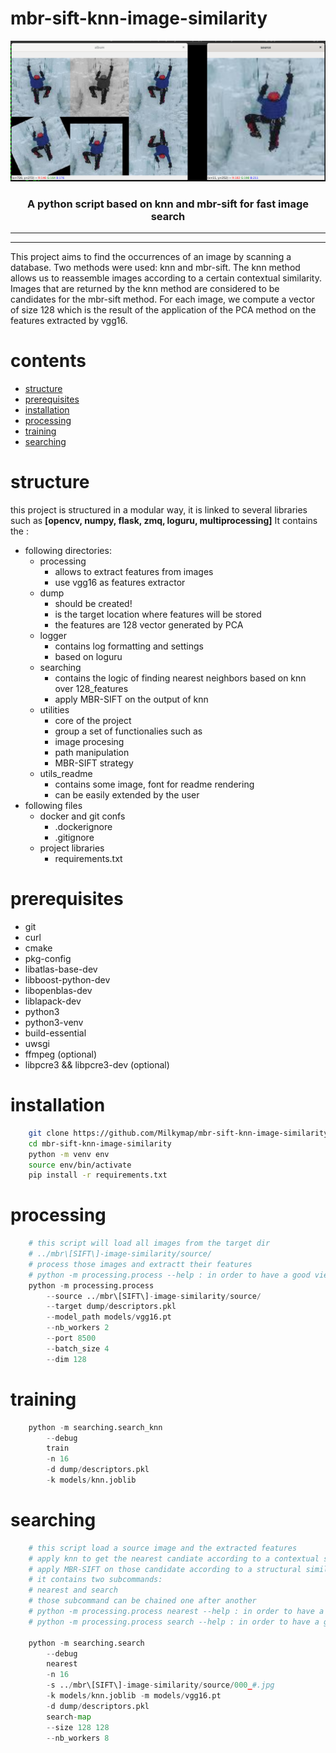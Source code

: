 # mbr-sift-knn-image-similarity
<p align="center"> 
  <img src="./utils_readme/main.png" width="640">
  <h3 align="center">
    A python script based on knn and mbr-sift for fast image search 
  </h3>  
</p>

---
---

This project aims to find the occurrences of an image by scanning a database. Two methods were used: knn and mbr-sift. The knn method allows us to reassemble images according to a certain contextual similarity. Images that are returned by the knn method are considered to be candidates for the mbr-sift method. For each image, we compute a vector of size 128 which is the result of the application of the PCA method on the features extracted by vgg16.

# contents
* [structure](#structure)
* [prerequisites](#prerequisites)
* [installation](#installation)
* [processing](#processing)
* [training](#training)
* [searching](#searching)



# structure

this project is structured in a modular way, it is linked to several libraries such as **[opencv, numpy, flask, zmq, loguru, multiprocessing]** 
It contains the :
* following directories:
    * processing
        * allows to extract features from images 
        * use vgg16 as features extractor
    * dump
    	* should be created!
        * is the target location where features will be stored 
        * the features are 128 vector generated by PCA    
    * logger
        * contains log formatting and settings
        * based on loguru 
    * searching
        * contains the logic of finding nearest neighbors based on knn over 128_features  
        * apply MBR-SIFT on the output of knn
    * utilities
    	* core of the project 
    	* group a set of functionalies such as
    	* image procesing 
    	* path manipulation 
    	* MBR-SIFT strategy  
    * utils_readme
        * contains some image, font for readme rendering 
        * can be easily extended by the user 
* following files
    * docker and git confs
        * .dockerignore
        * .gitignore
    * project libraries
        * requirements.txt 

# prerequisites
* git
* curl
* cmake 
* pkg-config 
* libatlas-base-dev 
* libboost-python-dev 
* libopenblas-dev 
* liblapack-dev
* python3
* python3-venv 
* build-essential
* uwsgi 
* ffmpeg (optional) 
* libpcre3 && libpcre3-dev (optional)

# installation 
```bash
	git clone https://github.com/Milkymap/mbr-sift-knn-image-similarity
	cd mbr-sift-knn-image-similarity
	python -m venv env 
	source env/bin/activate
	pip install -r requirements.txt
```

# processing
```python
	# this script will load all images from the target dir 
	# ../mbr\[SIFT\]-image-similarity/source/ 
	# process those images and extractt their features
	# python -m processing.process --help : in order to have a good view of how it works  
	python -m processing.process 
		--source ../mbr\[SIFT\]-image-similarity/source/ 
		--target dump/descriptors.pkl 
		--model_path models/vgg16.pt 
		--nb_workers 2 
		--port 8500 
		--batch_size 4 
		--dim 128
```
# training
```python
	python -m searching.search_knn 
		--debug 
		train 
		-n 16 
		-d dump/descriptors.pkl 
		-k models/knn.joblib
```

# searching 
```python
	# this script load a source image and the extracted features
	# apply knn to get the nearest candiate according to a contextual similarity
	# apply MBR-SIFT on those candidate according to a structural similarity
	# it contains two subcommands:
	# nearest and search
	# those subcommand can be chained one after another 
	# python -m processing.process nearest --help : in order to have a good view of how it works
	# python -m processing.process search --help : in order to have a good view of how it works
	
	python -m searching.search 
		--debug 
		nearest 
		-n 16 
		-s ../mbr\[SIFT\]-image-similarity/source/000_#.jpg 
		-k models/knn.joblib -m models/vgg16.pt 
		-d dump/descriptors.pkl  
		search-map 
		--size 128 128 
		--nb_workers 8
```